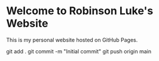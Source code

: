 <!DOCTYPE html>
<html lang="en">
<head>
    <meta charset="UTF-8">
    <meta name="viewport" content="width=device-width, initial-scale=1.0">
    <title>Robinson Luke's Website</title>
</head>
<body>
    <h1>Welcome to Robinson Luke's Website</h1>
    <p>This is my personal website hosted on GitHub Pages.</p>
</body>
</html>

git add .
git commit -m "Initial commit"
git push origin main
